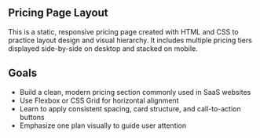 ## Pricing Page Layout

This is a static, responsive pricing page created with HTML and CSS to practice layout design and visual hierarchy. It includes multiple pricing tiers displayed side-by-side on desktop and stacked on mobile.

## Goals

-   Build a clean, modern pricing section commonly used in SaaS websites
-   Use Flexbox or CSS Grid for horizontal alignment
-   Learn to apply consistent spacing, card structure, and call-to-action buttons
-   Emphasize one plan visually to guide user attention
